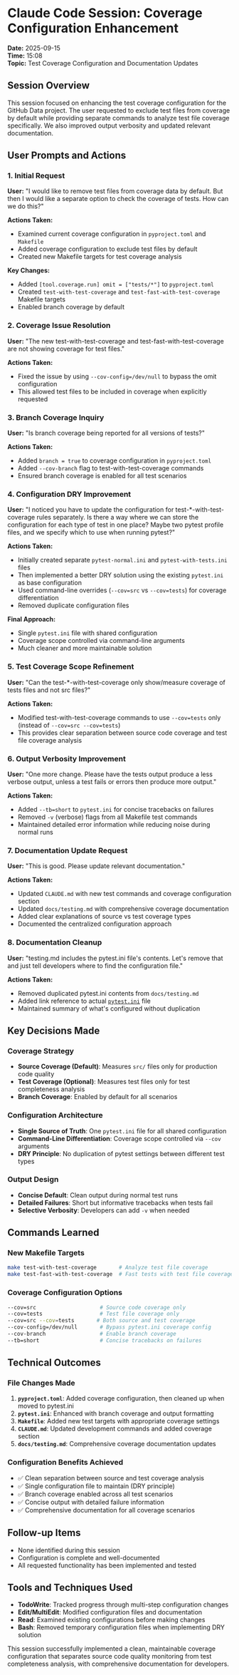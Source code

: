 # Claude Code Session: Coverage Configuration Enhancement

**Date:** 2025-09-15  
**Time:** 15:08  
**Topic:** Test Coverage Configuration and Documentation Updates

## Session Overview

This session focused on enhancing the test coverage configuration for the GitHub Data project. The user requested to exclude test files from coverage by default while providing separate commands to analyze test file coverage specifically. We also improved output verbosity and updated relevant documentation.

## User Prompts and Actions

### 1. Initial Request
**User:** "I would like to remove test files from coverage data by default. But then I would like a separate option to check the coverage of tests. How can we do this?"

**Actions Taken:**
- Examined current coverage configuration in `pyproject.toml` and `Makefile`
- Added coverage configuration to exclude test files by default
- Created new Makefile targets for test coverage analysis

**Key Changes:**
- Added `[tool.coverage.run] omit = ["tests/*"]` to `pyproject.toml`
- Created `test-with-test-coverage` and `test-fast-with-test-coverage` Makefile targets
- Enabled branch coverage by default

### 2. Coverage Issue Resolution  
**User:** "The new test-with-test-coverage and test-fast-with-test-coverage are not showing coverage for test files."

**Actions Taken:**
- Fixed the issue by using `--cov-config=/dev/null` to bypass the omit configuration
- This allowed test files to be included in coverage when explicitly requested

### 3. Branch Coverage Inquiry
**User:** "Is branch coverage being reported for all versions of tests?"

**Actions Taken:**
- Added `branch = true` to coverage configuration in `pyproject.toml`
- Added `--cov-branch` flag to test-with-test-coverage commands
- Ensured branch coverage is enabled for all test scenarios

### 4. Configuration DRY Improvement
**User:** "I noticed you have to update the configuration for test-*-with-test-coverage rules separately. Is there a way where we can store the configuration for each type of test in one place? Maybe two pytest profile files, and we specify which to use when running pytest?"

**Actions Taken:**
- Initially created separate `pytest-normal.ini` and `pytest-with-tests.ini` files
- Then implemented a better DRY solution using the existing `pytest.ini` as base configuration
- Used command-line overrides (`--cov=src` vs `--cov=tests`) for coverage differentiation
- Removed duplicate configuration files

**Final Approach:**
- Single `pytest.ini` file with shared configuration
- Coverage scope controlled via command-line arguments
- Much cleaner and more maintainable solution

### 5. Test Coverage Scope Refinement
**User:** "Can the test-*-with-test-coverage only show/measure coverage of tests files and not src files?"

**Actions Taken:**
- Modified test-with-test-coverage commands to use `--cov=tests` only (instead of `--cov=src --cov=tests`)
- This provides clear separation between source code coverage and test file coverage analysis

### 6. Output Verbosity Improvement
**User:** "One more change. Please have the tests output produce a less verbose output, unless a test fails or errors then produce more output."

**Actions Taken:**
- Added `--tb=short` to `pytest.ini` for concise tracebacks on failures
- Removed `-v` (verbose) flags from all Makefile test commands
- Maintained detailed error information while reducing noise during normal runs

### 7. Documentation Update Request
**User:** "This is good. Please update relevant documentation."

**Actions Taken:**
- Updated `CLAUDE.md` with new test commands and coverage configuration section
- Updated `docs/testing.md` with comprehensive coverage documentation
- Added clear explanations of source vs test coverage types
- Documented the centralized configuration approach

### 8. Documentation Cleanup
**User:** "testing.md includes the pytest.ini file's contents. Let's remove that and just tell developers where to find the configuration file."

**Actions Taken:**
- Removed duplicated pytest.ini contents from `docs/testing.md`
- Added link reference to actual [`pytest.ini`](../pytest.ini) file
- Maintained summary of what's configured without duplication

## Key Decisions Made

### Coverage Strategy
- **Source Coverage (Default)**: Measures `src/` files only for production code quality
- **Test Coverage (Optional)**: Measures test files only for test completeness analysis
- **Branch Coverage**: Enabled by default for all scenarios

### Configuration Architecture  
- **Single Source of Truth**: One `pytest.ini` file for all shared configuration
- **Command-Line Differentiation**: Coverage scope controlled via `--cov` arguments
- **DRY Principle**: No duplication of pytest settings between different test types

### Output Design
- **Concise Default**: Clean output during normal test runs
- **Detailed Failures**: Short but informative tracebacks when tests fail
- **Selective Verbosity**: Developers can add `-v` when needed

## Commands Learned

### New Makefile Targets
```bash
make test-with-test-coverage       # Analyze test file coverage
make test-fast-with-test-coverage  # Fast tests with test file coverage
```

### Coverage Configuration Options
```bash
--cov=src                    # Source code coverage only
--cov=tests                  # Test file coverage only  
--cov=src --cov=tests       # Both source and test coverage
--cov-config=/dev/null       # Bypass pytest.ini coverage config
--cov-branch                 # Enable branch coverage
--tb=short                   # Concise tracebacks on failures
```

## Technical Outcomes

### File Changes Made
1. **`pyproject.toml`**: Added coverage configuration, then cleaned up when moved to pytest.ini
2. **`pytest.ini`**: Enhanced with branch coverage and output formatting
3. **`Makefile`**: Added new test targets with appropriate coverage settings
4. **`CLAUDE.md`**: Updated development commands and added coverage section
5. **`docs/testing.md`**: Comprehensive coverage documentation updates

### Configuration Benefits Achieved
- ✅ Clean separation between source and test coverage analysis
- ✅ Single configuration file to maintain (DRY principle)
- ✅ Branch coverage enabled across all test scenarios  
- ✅ Concise output with detailed failure information
- ✅ Comprehensive documentation for all coverage scenarios

## Follow-up Items

- None identified during this session
- Configuration is complete and well-documented
- All requested functionality has been implemented and tested

## Tools and Techniques Used

- **TodoWrite**: Tracked progress through multi-step configuration changes
- **Edit/MultiEdit**: Modified configuration files and documentation
- **Read**: Examined existing configurations before making changes
- **Bash**: Removed temporary configuration files when implementing DRY solution

This session successfully implemented a clean, maintainable coverage configuration that separates source code quality monitoring from test completeness analysis, with comprehensive documentation for developers.
